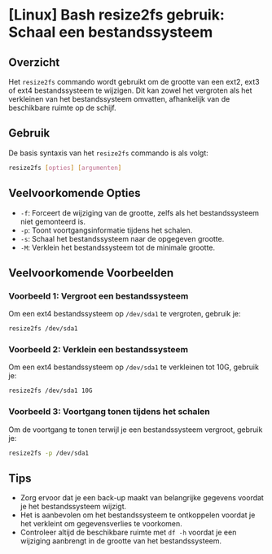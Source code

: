 # [Linux] Bash resize2fs gebruik: Schaal een bestandssysteem

## Overzicht
Het `resize2fs` commando wordt gebruikt om de grootte van een ext2, ext3 of ext4 bestandssysteem te wijzigen. Dit kan zowel het vergroten als het verkleinen van het bestandssysteem omvatten, afhankelijk van de beschikbare ruimte op de schijf.

## Gebruik
De basis syntaxis van het `resize2fs` commando is als volgt:

```bash
resize2fs [opties] [argumenten]
```

## Veelvoorkomende Opties
- `-f`: Forceert de wijziging van de grootte, zelfs als het bestandssysteem niet gemonteerd is.
- `-p`: Toont voortgangsinformatie tijdens het schalen.
- `-s`: Schaal het bestandssysteem naar de opgegeven grootte.
- `-M`: Verklein het bestandssysteem tot de minimale grootte.

## Veelvoorkomende Voorbeelden

### Voorbeeld 1: Vergroot een bestandssysteem
Om een ext4 bestandssysteem op `/dev/sda1` te vergroten, gebruik je:

```bash
resize2fs /dev/sda1
```

### Voorbeeld 2: Verklein een bestandssysteem
Om een ext4 bestandssysteem op `/dev/sda1` te verkleinen tot 10G, gebruik je:

```bash
resize2fs /dev/sda1 10G
```

### Voorbeeld 3: Voortgang tonen tijdens het schalen
Om de voortgang te tonen terwijl je een bestandssysteem vergroot, gebruik je:

```bash
resize2fs -p /dev/sda1
```

## Tips
- Zorg ervoor dat je een back-up maakt van belangrijke gegevens voordat je het bestandssysteem wijzigt.
- Het is aanbevolen om het bestandssysteem te ontkoppelen voordat je het verkleint om gegevensverlies te voorkomen.
- Controleer altijd de beschikbare ruimte met `df -h` voordat je een wijziging aanbrengt in de grootte van het bestandssysteem.